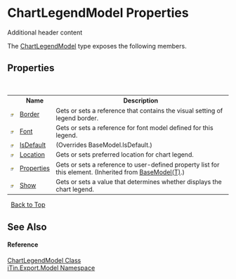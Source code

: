 # ChartLegendModel Properties
Additional header content 

The <a href="T_iTin_Export_Model_ChartLegendModel">ChartLegendModel</a> type exposes the following members.


## Properties
&nbsp;<table><tr><th></th><th>Name</th><th>Description</th></tr><tr><td>![Public property](media/pubproperty.gif "Public property")</td><td><a href="P_iTin_Export_Model_ChartLegendModel_Border">Border</a></td><td>
Gets or sets a reference that contains the visual setting of legend border.</td></tr><tr><td>![Public property](media/pubproperty.gif "Public property")</td><td><a href="P_iTin_Export_Model_ChartLegendModel_Font">Font</a></td><td>
Gets or sets a reference for font model defined for this legend.</td></tr><tr><td>![Public property](media/pubproperty.gif "Public property")</td><td><a href="P_iTin_Export_Model_ChartLegendModel_IsDefault">IsDefault</a></td><td> (Overrides BaseModel.IsDefault.)</td></tr><tr><td>![Public property](media/pubproperty.gif "Public property")</td><td><a href="P_iTin_Export_Model_ChartLegendModel_Location">Location</a></td><td>
Gets or sets preferred location for chart legend.</td></tr><tr><td>![Public property](media/pubproperty.gif "Public property")</td><td><a href="P_iTin_Export_Model_BaseModel_1_Properties">Properties</a></td><td>
Gets or sets a reference to user-defined property list for this element.
 (Inherited from <a href="T_iTin_Export_Model_BaseModel_1">BaseModel(T)</a>.)</td></tr><tr><td>![Public property](media/pubproperty.gif "Public property")</td><td><a href="P_iTin_Export_Model_ChartLegendModel_Show">Show</a></td><td>
Gets or sets a value that determines whether displays the chart legend.</td></tr></table>&nbsp;
<a href="#chartlegendmodel-properties">Back to Top</a>

## See Also


#### Reference
<a href="T_iTin_Export_Model_ChartLegendModel">ChartLegendModel Class</a><br /><a href="N_iTin_Export_Model">iTin.Export.Model Namespace</a><br />
